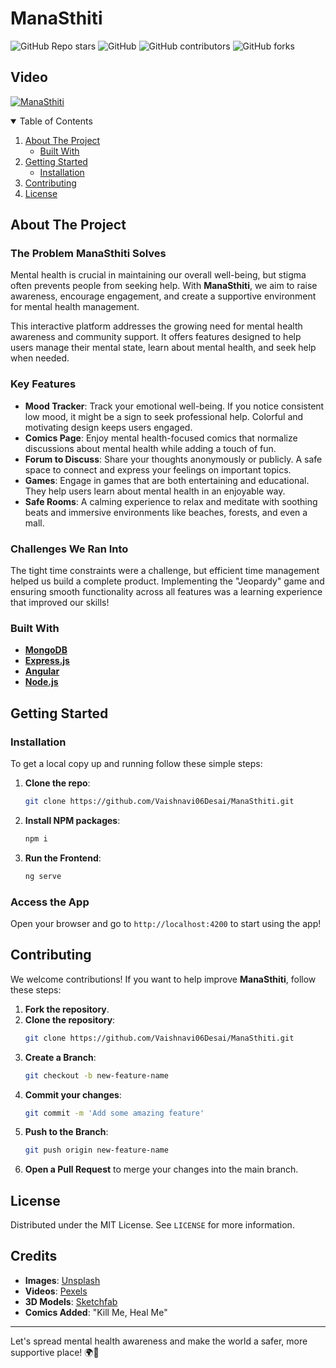 # ManaSthiti

![GitHub Repo stars](https://img.shields.io/github/stars/Vaishnavi06Desai/ManaSthiti?style=for-the-badge)
![GitHub](https://img.shields.io/github/license/Vaishnavi06Desai/ManaSthiti?color=%23ffff00&style=for-the-badge)
![GitHub contributors](https://img.shields.io/github/contributors/Vaishnavi06Desai/OvaryAct?color=%00b3b3&style=for-the-badge)
![GitHub forks](https://img.shields.io/github/forks/Vaishnavi06Desai/ManaSthiti?color=%23ff69b4&style=for-the-badge)

## Video
[![ManaSthiti](https://img.youtube.com/vi/K5zmvfNhD9Q/0.jpg)](http://www.youtube.com/watch?v=K5zmvfNhD9Q)

<!-- TABLE OF CONTENTS -->
<details open="open">
  <summary>Table of Contents</summary>
  <ol>
    <li><a href="#about-the-project">About The Project</a>
      <ul>
        <li><a href="#built-with">Built With</a></li>
      </ul>
    </li>
    <li><a href="#getting-started">Getting Started</a>
      <ul>
        <li><a href="#installation">Installation</a></li>
      </ul>
    </li>
    <li><a href="#contributing">Contributing</a></li>
    <li><a href="#license">License</a></li>
  </ol>
</details>

## About The Project

### The Problem ManaSthiti Solves
Mental health is crucial in maintaining our overall well-being, but stigma often prevents people from seeking help. With **ManaSthiti**, we aim to raise awareness, encourage engagement, and create a supportive environment for mental health management.

This interactive platform addresses the growing need for mental health awareness and community support. It offers features designed to help users manage their mental state, learn about mental health, and seek help when needed.

### Key Features
- **Mood Tracker**: Track your emotional well-being. If you notice consistent low mood, it might be a sign to seek professional help. Colorful and motivating design keeps users engaged.
- **Comics Page**: Enjoy mental health-focused comics that normalize discussions about mental health while adding a touch of fun.
- **Forum to Discuss**: Share your thoughts anonymously or publicly. A safe space to connect and express your feelings on important topics.
- **Games**: Engage in games that are both entertaining and educational. They help users learn about mental health in an enjoyable way.
- **Safe Rooms**: A calming experience to relax and meditate with soothing beats and immersive environments like beaches, forests, and even a mall.

### Challenges We Ran Into
The tight time constraints were a challenge, but efficient time management helped us build a complete product. Implementing the "Jeopardy" game and ensuring smooth functionality across all features was a learning experience that improved our skills!

### Built With
- **[MongoDB](https://www.mongodb.com/cloud/atlas/lp/try2-in?utm_source=google&utm_campaign=gs_apac_india_search_core_brand_atlas_desktop&utm_term=mongodb&utm_medium=cpc_paid_search&utm_ad=e&utm_ad_campaign_id=12212624347&gclid=Cj0KCQjwse-DBhC7ARIsAI8YcWJdrpDGwUuJfqeQfiaMAsLLV8SbNuTAjjZSK61kcUZpO8DT9yjoEeYaAqS4EALw_wcB)**
- **[Express.js](https://expressjs.com/)**
- **[Angular](https://angular.io/)**
- **[Node.js](https://nodejs.org/en/)**

## Getting Started

### Installation
To get a local copy up and running follow these simple steps:

1. **Clone the repo**:
   ```sh
   git clone https://github.com/Vaishnavi06Desai/ManaSthiti.git
   ```

2. **Install NPM packages**:
   ```sh
   npm i
   ```

3. **Run the Frontend**:
   ```sh
   ng serve
   ```

### Access the App
Open your browser and go to `http://localhost:4200` to start using the app!

## Contributing

We welcome contributions! If you want to help improve **ManaSthiti**, follow these steps:

1. **Fork the repository**.
2. **Clone the repository**:
   ```sh
   git clone https://github.com/Vaishnavi06Desai/ManaSthiti.git
   ```
3. **Create a Branch**:
   ```sh
   git checkout -b new-feature-name
   ```
4. **Commit your changes**:
   ```sh
   git commit -m 'Add some amazing feature'
   ```
5. **Push to the Branch**:
   ```sh
   git push origin new-feature-name
   ```
6. **Open a Pull Request** to merge your changes into the main branch.

## License

Distributed under the MIT License. See `LICENSE` for more information.

## Credits
- **Images**: [Unsplash](https://unsplash.com)
- **Videos**: [Pexels](https://www.pexels.com)
- **3D Models**: [Sketchfab](https://sketchfab.com)
- **Comics Added**: "Kill Me, Heal Me"

---

Let's spread mental health awareness and make the world a safer, more supportive place! 🌍💚
